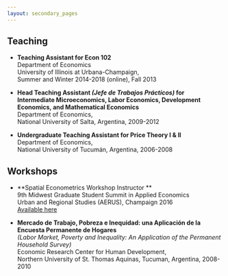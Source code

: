 ```yaml
---
layout: secondary_pages
---
```


## Teaching

- **Teaching Assistant for Econ 102**<br>
	 Department of Economics<br>
	University of Illinois at Urbana-Champaign,<br>
	 Summer and Winter 2014-2018 (online), Fall 2013

- **Head Teaching Assistant *(Jefe de Trabajos Prácticos)* for Intermediate Microeconomics, Labor Economics, Development Economics, and  Mathematical Economics**<br>
	Department of Economics, <br>
	National University of Salta, Argentina, 2009-2012

- **Undergraduate Teaching Assistant for Price Theory I & II**<br>
	Department of Economics, <br>
	National University of Tucumán, Argentina, 2006-2008

## Workshops

- **Spatial Econometrics Workshop Instructor ** <br>
  9th Midwest Graduate Student Summit in Applied Economics <br>
  Urban and Regional Studies (AERUS), Champaign 2016 <br>
  [Available here](http://www.econ.uiuc.edu/~lab/workshop/)



- **Mercado de Trabajo, Pobreza e Inequidad: una Aplicación de la Encuesta Permanente de Hogares** <br>
	*(Labor Market, Poverty and Inequality: An Application of the Permanent Household Survey)* <br>
	Economic Research Center for Human Development, <br>
	Northern University of St. Thomas Aquinas, Tucuman, Argentina, 2008-2010

